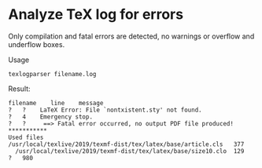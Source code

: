 # Analyze TeX log for errors

Only compilation and fatal errors are detected, no warnings or overflow and underflow boxes.

Usage 

    texlogparser filename.log

Result:


    filename	line	message
    ?	?	 LaTeX Error: File `nontxistent.sty' not found.
    ?	4	 Emergency stop.
    ?	?	  ==> Fatal error occurred, no output PDF file produced!
    ***********
    Used files
    /usr/local/texlive/2019/texmf-dist/tex/latex/base/article.cls	377
      /usr/local/texlive/2019/texmf-dist/tex/latex/base/size10.clo	129
    ?	980
